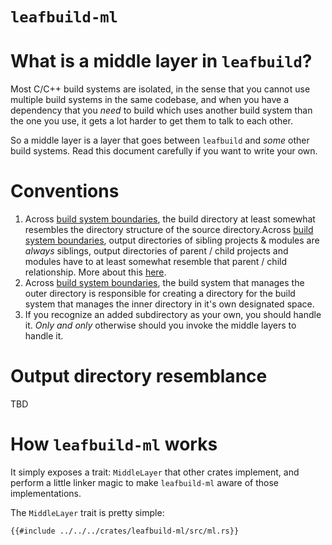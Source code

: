 # `leafbuild-ml`

# What is a middle layer in `leafbuild`?
Most C/C++ build systems are isolated, in the sense that you cannot
use multiple build systems in the same codebase, and when you have
a dependency that you *need* to build which uses another build system
than the one you use, it gets a lot harder to get them to talk to each other.

So a middle layer is a layer that goes between `leafbuild` and *some* other
build systems. Read this document carefully if you want to write your own.

# Conventions
1. Across [build system boundaries][build_system_boundary], the build directory at
least somewhat resembles the directory structure of the source directory.Across
[build system boundaries][build_system_boundary], output directories
of sibling projects & modules are *always* siblings, output directories of
parent / child projects and modules have to at least somewhat resemble
that parent / child relationship. More about this [here](#output-directory-resemblance).
2. Across [build system boundaries][build_system_boundary], the build system that
manages the outer directory is responsible for creating a directory for the build
system that manages the inner directory in it's own designated space.
3. If you recognize an added subdirectory as your own, you should handle it.
*Only and only* otherwise should you invoke the middle layers to handle it.

# Output directory resemblance
TBD

# How `leafbuild-ml` works
It simply exposes a trait: `MiddleLayer` that other crates implement, and perform
a little linker magic to make `leafbuild-ml` aware of those implementations.

The `MiddleLayer` trait is pretty simple:

```rust,norun,noplayground
{{#include ../../../crates/leafbuild-ml/src/ml.rs}}
```

[build_system_boundary]: terminology.md#build-system-boundary
